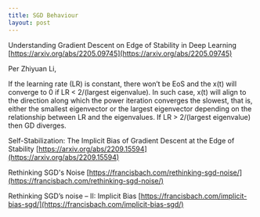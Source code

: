 ```yaml
---
title: SGD Behaviour
layout: post
---
```


Understanding Gradient Descent on Edge of Stability in Deep Learning [https://arxiv.org/abs/2205.09745](https://arxiv.org/abs/2205.09745)

Per Zhiyuan Li,

 If the learning rate (LR) is constant, there won’t be EoS and the x(t) will converge to 0 if LR < 2/(largest eigenvalue). In such case, x(t) will align to the direction along which the power iteration converges the slowest, that is, either the smallest eigenvector or the largest eigenvector depending on the relationship between LR and the eigenvalues. If LR > 2/(largest eigenvalue) then GD diverges.

Self-Stabilization: The Implicit Bias of Gradient Descent at the Edge of Stability [https://arxiv.org/abs/2209.15594](https://arxiv.org/abs/2209.15594)

Rethinking SGD's Noise [https://francisbach.com/rethinking-sgd-noise/](https://francisbach.com/rethinking-sgd-noise/)

Rethinking SGD’s noise – II: Implicit Bias [https://francisbach.com/implicit-bias-sgd/](https://francisbach.com/implicit-bias-sgd/)
